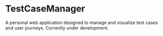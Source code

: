 # TestCaseManager
A personal web application designed to manage and visualize test cases and user journeys. Currently under development.
